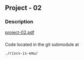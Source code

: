 ## Project - 02

### Description

[project-02.pdf](./project-02.pdf)

###

Code located in the git submodule at

```
./riscv-is-emu/
```